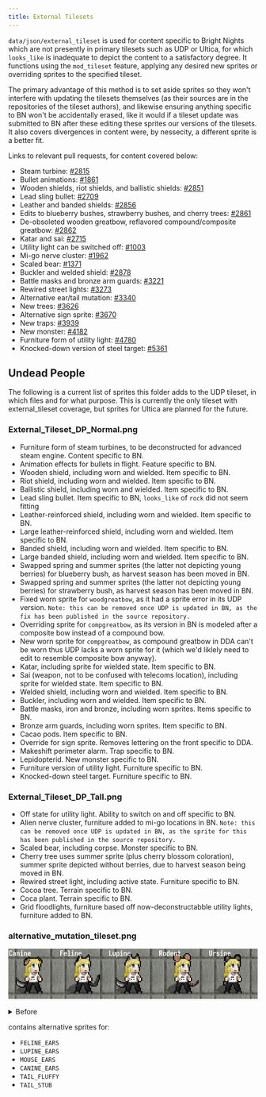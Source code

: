 ```yaml
---
title: External Tilesets
---
```


`data/json/external_tileset` is used for content specific to Bright Nights which are not presently
in primary tilesets such as UDP or Ultica, for which `looks_like` is inadequate to depict the
content to a satisfactory degree. It functions using the `mod_tileset` feature, applying any desired
new sprites or overriding sprites to the specified tileset.

The primary advantage of this method is to set aside sprites so they won't interfere with updating
the tilesets themselves (as their sources are in the repositories of the tileset authors), and
likewise ensuring anything specific to BN won't be accidentally erased, like it would if a tileset
update was submitted to BN after these editing these sprites our versions of the tilesets. It also
covers divergences in content were, by nessecity, a different sprite is a better fit.

Links to relevant pull requests, for content covered below:

- Steam turbine: [#2815](https://github.com/cataclysmbnteam/Cataclysm-BN/pull/2815)
- Bullet animations: [#1861](https://github.com/cataclysmbnteam/Cataclysm-BN/pull/1681)
- Wooden shields, riot shields, and ballistic shields:
  [#2851](https://github.com/cataclysmbnteam/Cataclysm-BN/pull/2851)
- Lead sling bullet: [#2709](https://github.com/cataclysmbnteam/Cataclysm-BN/pull/2709)
- Leather and banded shields: [#2856](https://github.com/cataclysmbnteam/Cataclysm-BN/pull/2856)
- Edits to blueberry bushes, strawberry bushes, and cherry trees:
  [#2861](https://github.com/cataclysmbnteam/Cataclysm-BN/pull/2861)
- De-obsoleted wooden greatbow, reflavored compound/composite greatbow:
  [#2862](https://github.com/cataclysmbnteam/Cataclysm-BN/pull/2862)
- Katar and sai: [#2715](https://github.com/cataclysmbnteam/Cataclysm-BN/pull/2715)
- Utility light can be switched off:
  [#1003](https://github.com/cataclysmbnteam/Cataclysm-BN/pull/1003)
- Mi-go nerve cluster: [#1962](https://github.com/cataclysmbnteam/Cataclysm-BN/pull/1962)
- Scaled bear: [#1371](https://github.com/cataclysmbnteam/Cataclysm-BN/pull/1371)
- Buckler and welded shield: [#2878](https://github.com/cataclysmbnteam/Cataclysm-BN/pull/2878)
- Battle masks and bronze arm guards:
  [#3221](https://github.com/cataclysmbnteam/Cataclysm-BN/pull/3221)
- Rewired street lights: [#3273](https://github.com/cataclysmbnteam/Cataclysm-BN/pull/3273)
- Alternative ear/tail mutation: [#3340](https://github.com/cataclysmbnteam/Cataclysm-BN/pull/3340)
- New trees: [#3626](https://github.com/cataclysmbnteam/Cataclysm-BN/pull/3626)
- Alternative sign sprite: [#3670](https://github.com/cataclysmbnteam/Cataclysm-BN/pull/3670)
- New traps: [#3939](https://github.com/cataclysmbnteam/Cataclysm-BN/pull/3939)
- New monster: [#4182](https://github.com/cataclysmbnteam/Cataclysm-BN/pull/4182)
- Furniture form of utility light:
  [#4780](https://github.com/cataclysmbnteam/Cataclysm-BN/pull/4780)
- Knocked-down version of steel target: [#5361](https://github.com/cataclysmbnteam/Cataclysm-BN/pull/5361)

## Undead People

The following is a current list of sprites this folder adds to the UDP tileset, in which files and
for what purpose. This is currently the only tileset with external_tileset coverage, but sprites for
Ultica are planned for the future.

### External_Tileset_DP_Normal.png

- Furniture form of steam turbines, to be deconstructed for advanced steam engine. Content specific
  to BN.
- Animation effects for bullets in flight. Feature specific to BN.
- Wooden shield, including worn and wielded. Item specific to BN.
- Riot shield, including worn and wielded. Item specific to BN.
- Ballistic shield, including worn and wielded. Item specific to BN.
- Lead sling bullet. Item specific to BN, `looks_like` of `rock` did not seem fitting
- Leather-reinforced shield, including worn and wielded. Item specific to BN.
- Large leather-reinforced shield, including worn and wielded. Item specific to BN.
- Banded shield, including worn and wielded. Item specific to BN.
- Large banded shield, including worn and wielded. Item specific to BN.
- Swapped spring and summer sprites (the latter not depicting young berries) for blueberry bush, as
  harvest season has been moved in BN.
- Swapped spring and summer sprites (the latter not depicting young berries) for strawberry bush, as
  harvest season has been moved in BN.
- Fixed worn sprite for `woodgreatbow`, as it had a sprite error in its UDP version.
  `Note: this can be removed once UDP is updated in BN, as the fix has been published in the source repository.`
- Overriding sprite for `compgreatbow`, as its version in BN is modeled after a composite bow
  instead of a compound bow.
- New worn sprite for `compgreatbow`, as compound greatbow in DDA can't be worn thus UDP lacks a
  worn sprite for it (which we'd liklely need to edit to resemble composite bow anyway).
- Katar, including sprite for wielded state. Item specific to BN.
- Sai (weapon, not to be confused with telecoms location), including sprite for wielded state. Item
  specific to BN.
- Welded shield, including worn and wielded. Item specific to BN.
- Buckler, including worn and wielded. Item specific to BN.
- Battle masks, iron and bronze, including worn sprites. Items specific to BN.
- Bronze arm guards, including worn sprites. Item specific to BN.
- Cacao pods. Item specific to BN.
- Override for sign sprite. Removes lettering on the front specific to DDA.
- Makeshift perimeter alarm. Trap specific to BN.
- Lepidopterid. New monster specific to BN.
- Furniture version of utility light. Furniture specific to BN.
- Knocked-down steel target. Furniture specific to BN.

### External_Tileset_DP_Tall.png

- Off state for utility light. Ability to switch on and off specific to BN.
- Alien nerve cluster, furniture added to mi-go locations in BN.
  `Note: this can be removed once UDP is updated in BN, as the sprite for this has been published in the source repository.`
- Scaled bear, including corpse. Monster specific to BN.
- Cherry tree uses summer sprite (plus cherry blossom coloration), summer sprite depicted without
  berries, due to harvest season being moved in BN.
- Rewired street light, including active state. Furniture specific to BN.
- Cocoa tree. Terrain specific to BN.
- Coca plant. Terrain specific to BN.
- Grid floodlights, furniture based off now-deconstructabble utility lights, furniture added to BN.

### alternative_mutation_tileset.png

![](../../../../../../../assets/img/external_tileset/mutation/after.png)

<details><summary>Before</summary>

![](../../../../../../../assets/img/external_tileset/mutation/before.png)

</details>

contains alternative sprites for:

- `FELINE_EARS`
- `LUPINE_EARS`
- `MOUSE_EARS`
- `CANINE_EARS`
- `TAIL_FLUFFY`
- `TAIL_STUB`
